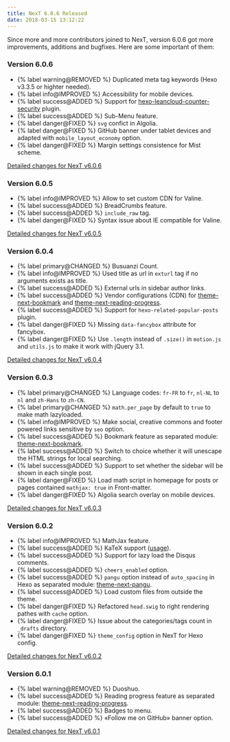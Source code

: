```yaml
---
title: NexT 6.0.6 Released
date: 2018-03-15 13:12:22
---
```

Since more and more contributors joined to NexT, version 6.0.6 got more improvements, additions and bugfixes. Here are some important of them:

### Version 6.0.6

- {% label warning@REMOVED %} Duplicated meta tag keywords (Hexo v3.3.5 or highter needed).
- {% label info@IMPROVED %} Accessibility for mobile devices.
- {% label success@ADDED %} Support for [hexo-leancloud-counter-security][] plugin.
- {% label success@ADDED %} Sub-Menu feature.
- {% label danger@FIXED %} `svg` confict in Algolia.
- {% label danger@FIXED %} GitHub banner under tablet devices and adapted with `mobile_layout_economy` option.
- {% label danger@FIXED %} Margin settings consistence for Mist scheme.

[Detailed changes for NexT v6.0.6][v6.0.6]

### Version 6.0.5

- {% label info@IMPROVED %} Allow to set custom CDN for Valine.
- {% label success@ADDED %} BreadCrumbs feature.
- {% label success@ADDED %} `include_raw` tag.
- {% label danger@FIXED %} Syntax issue about IE compatible for Valine.

[Detailed changes for NexT v6.0.5][v6.0.5]

### Version 6.0.4

- {% label primary@CHANGED %} Busuanzi Count.
- {% label info@IMPROVED %} Used title as url in `exturl` tag if no arguments exists as title.
- {% label success@ADDED %} External urls in sidebar author links.
- {% label success@ADDED %} Vendor configurations (CDN) for [theme-next-bookmark][] and [theme-next-reading-progress][].
- {% label success@ADDED %} Support for `hexo-related-popular-posts` plugin.
- {% label danger@FIXED %} Missing `data-fancybox` attribute for fancybox.
- {% label danger@FIXED %} Use `.length` instead of `.size()` in `motion.js` and `utils.js` to make it work with jQuery 3.1.

[Detailed changes for NexT v6.0.4][v6.0.4]

### Version 6.0.3

- {% label primary@CHANGED %} Language codes: `fr-FR` to `fr`, `nl-NL` to `nl` and `zh-Hans` to `zh-CN`.
- {% label primary@CHANGED %} `math.per_page` by default to `true` to make math lazyloaded.
- {% label info@IMPROVED %} Make social, creative commons and footer powered links sensitive by `seo` option.
- {% label success@ADDED %} Bookmark feature as separated module: [theme-next-bookmark][].
- {% label success@ADDED %} Switch to choice whether it will unescape the HTML strings for local searching.
- {% label success@ADDED %} Support to set whether the sidebar will be shown in each single post.
- {% label danger@FIXED %} Load math script in homepage for posts or pages contained `mathjax: true` in Front-matter.
- {% label danger@FIXED %} Algolia search overlay on mobile devices.

[Detailed changes for NexT v6.0.3][v6.0.3]

### Version 6.0.2

- {% label info@IMPROVED %} MathJax feature.
- {% label success@ADDED %} KaTeX support ([usage][katex-usage]).
- {% label success@ADDED %} Support for lazy load the Disqus comments.
- {% label success@ADDED %} `cheers_enabled` option.
- {% label success@ADDED %} `pangu` option instead of `auto_spacing` in Hexo as separated module: [theme-next-pangu][].
- {% label success@ADDED %} Load custom files from outside the theme.
- {% label danger@FIXED %} Refactored `head.swig` to right rendering pathes with `cache` option.
- {% label danger@FIXED %} Issue about the categories/tags count in `_drafts` directory.
- {% label danger@FIXED %} `theme_config` option in NexT for Hexo config.

[Detailed changes for NexT v6.0.2][v6.0.2]

### Version 6.0.1

- {% label warning@REMOVED %} Duoshuo.
- {% label success@ADDED %} Reading progress feature as separated module: [theme-next-reading-progress][].
- {% label success@ADDED %} Badges to menu.
- {% label success@ADDED %} «Follow me on GitHub» banner option.

[Detailed changes for NexT v6.0.1][v6.0.1]

[v6.0.6]:                          https://github.com/theme-next/hexo-theme-next/releases/tag/v6.0.6
[v6.0.5]:                          https://github.com/theme-next/hexo-theme-next/releases/tag/v6.0.5
[v6.0.4]:                          https://github.com/theme-next/hexo-theme-next/releases/tag/v6.0.4
[v6.0.3]:                          https://github.com/theme-next/hexo-theme-next/releases/tag/v6.0.3
[v6.0.2]:                          https://github.com/theme-next/hexo-theme-next/releases/tag/v6.0.2
[v6.0.1]:                          https://github.com/theme-next/hexo-theme-next/releases/tag/v6.0.1
[hexo-leancloud-counter-security]: https://github.com/theme-next/hexo-leancloud-counter-security
[theme-next-reading-progress]:     https://github.com/theme-next/theme-next-reading-progress
[theme-next-pangu]:                https://github.com/theme-next/theme-next-pangu
[theme-next-bookmark]:             https://github.com/theme-next/theme-next-bookmark
[theme-next-reading-progress]:     https://github.com/theme-next/theme-next-reading-progress
[katex-usage]:                     /docs/third-party-services/math-equations#render-engines-2
